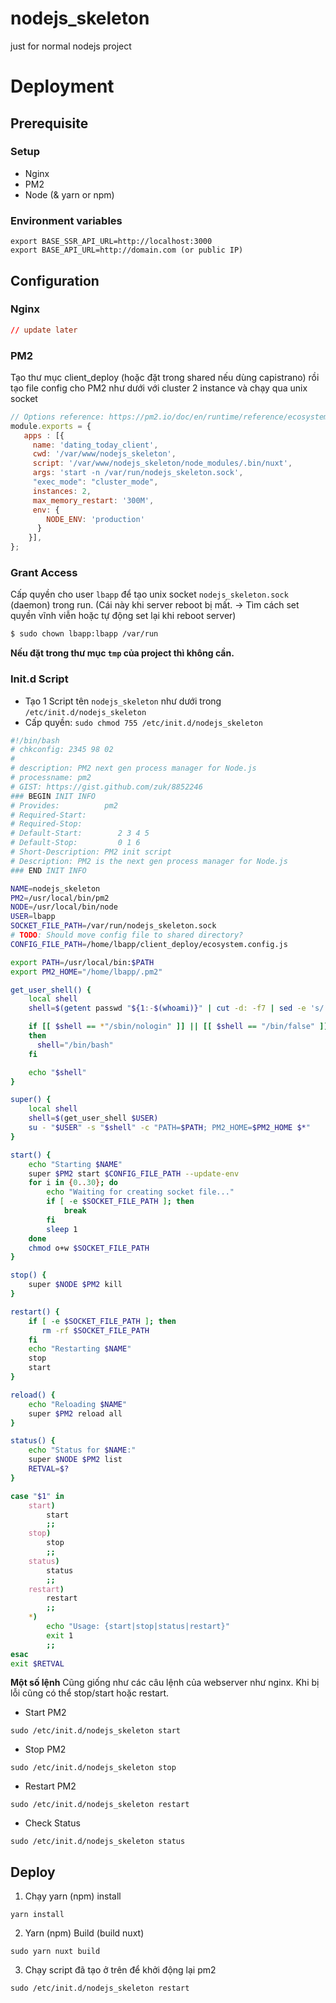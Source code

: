 # nodejs_skeleton
just for normal nodejs project

# Deployment

## Prerequisite

### Setup
- Nginx
- PM2
- Node (& yarn or npm)

### Environment variables
```
export BASE_SSR_API_URL=http://localhost:3000
export BASE_API_URL=http://domain.com (or public IP)
```


## Configuration

### Nginx

```conf
// update later
```

### PM2
Tạo thư mục client_deploy (hoặc đặt trong shared nếu dùng capistrano) rồi tạo file config cho PM2 như dưới với cluster 2 instance và chạy qua unix socket

```js
// Options reference: https://pm2.io/doc/en/runtime/reference/ecosystem-file/
module.exports = {
   apps : [{
     name: 'dating_today_client',
     cwd: '/var/www/nodejs_skeleton',  
     script: '/var/www/nodejs_skeleton/node_modules/.bin/nuxt',
     args: 'start -n /var/run/nodejs_skeleton.sock',
     "exec_mode": "cluster_mode",
     instances: 2,
     max_memory_restart: '300M',
     env: {
        NODE_ENV: 'production'
      }
    }],
};
```

### Grant Access
Cấp quyền cho user `lbapp` để tạo unix socket `nodejs_skeleton.sock` (daemon) trong run. (Cái này khi server reboot bị mất. -> Tìm cách set quyền vĩnh viễn hoặc tự động set lại khi reboot server)

```bash
$ sudo chown lbapp:lbapp /var/run
```

**Nếu đặt trong thư mục `tmp` của project thì không cần.**


### Init.d Script

- Tạo 1 Script tên `nodejs_skeleton` như dưới trong `/etc/init.d/nodejs_skeleton`
- Cấp quyền: `sudo chmod 755 /etc/init.d/nodejs_skeleton`

```bash
#!/bin/bash
# chkconfig: 2345 98 02
#
# description: PM2 next gen process manager for Node.js
# processname: pm2
# GIST: https://gist.github.com/zuk/8852246
### BEGIN INIT INFO
# Provides:          pm2
# Required-Start:
# Required-Stop:
# Default-Start:        2 3 4 5
# Default-Stop:         0 1 6
# Short-Description: PM2 init script
# Description: PM2 is the next gen process manager for Node.js
### END INIT INFO

NAME=nodejs_skeleton
PM2=/usr/local/bin/pm2
NODE=/usr/local/bin/node
USER=lbapp
SOCKET_FILE_PATH=/var/run/nodejs_skeleton.sock
# TODO: Should move config file to shared directory?
CONFIG_FILE_PATH=/home/lbapp/client_deploy/ecosystem.config.js

export PATH=/usr/local/bin:$PATH
export PM2_HOME="/home/lbapp/.pm2"

get_user_shell() {
    local shell
    shell=$(getent passwd "${1:-$(whoami)}" | cut -d: -f7 | sed -e 's/[[:space:]]*$//')

    if [[ $shell == *"/sbin/nologin" ]] || [[ $shell == "/bin/false" ]] || [[ -z "$shell" ]];
    then
      shell="/bin/bash"
    fi

    echo "$shell"
}

super() {
    local shell
    shell=$(get_user_shell $USER)
    su - "$USER" -s "$shell" -c "PATH=$PATH; PM2_HOME=$PM2_HOME $*"
}

start() {
    echo "Starting $NAME"
    super $PM2 start $CONFIG_FILE_PATH --update-env
    for i in {0..30}; do
        echo "Waiting for creating socket file..."
        if [ -e $SOCKET_FILE_PATH ]; then
            break
        fi
        sleep 1
    done
    chmod o+w $SOCKET_FILE_PATH
}

stop() {
    super $NODE $PM2 kill
}

restart() {
    if [ -e $SOCKET_FILE_PATH ]; then
       rm -rf $SOCKET_FILE_PATH
    fi
    echo "Restarting $NAME"
    stop
    start
}

reload() {
    echo "Reloading $NAME"
    super $PM2 reload all
}

status() {
    echo "Status for $NAME:"
    super $NODE $PM2 list
    RETVAL=$?
}

case "$1" in
    start)
        start
        ;;
    stop)
        stop
        ;;
    status)
        status
        ;;
    restart)
        restart
        ;;
    *)
        echo "Usage: {start|stop|status|restart}"
        exit 1
        ;;
esac
exit $RETVAL
```

**Một số lệnh**
Cũng giống như các câu lệnh của webserver như nginx. Khi bị lỗi cũng có thể stop/start hoặc restart.

- Start PM2
```
sudo /etc/init.d/nodejs_skeleton start
```

- Stop PM2
```
sudo /etc/init.d/nodejs_skeleton stop
```

- Restart PM2
```
sudo /etc/init.d/nodejs_skeleton restart
```

- Check Status
```
sudo /etc/init.d/nodejs_skeleton status
```


## Deploy

1. Chạy yarn (npm) install
```
yarn install
```
2. Yarn (npm) Build (build nuxt)
```
sudo yarn nuxt build
```
3. Chạy script đã tạo ở trên để khởi động lại pm2
```
sudo /etc/init.d/nodejs_skeleton restart
```
